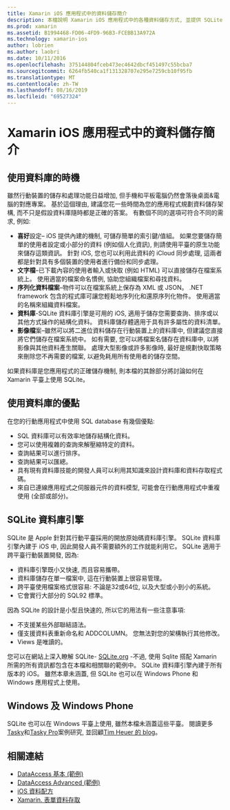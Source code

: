 ```yaml
---
title: Xamarin iOS 應用程式中的資料儲存簡介
description: 本檔說明 Xamarin iOS 應用程式中的各種資料儲存方式, 並提供 SQLite 優點的特定資訊。
ms.prod: xamarin
ms.assetid: B1994468-FD06-4FD9-96B3-FCEBB13A972A
ms.technology: xamarin-ios
author: lobrien
ms.author: laobri
ms.date: 10/11/2016
ms.openlocfilehash: 375144804fceb473ec4642dbcf451497c55bcba7
ms.sourcegitcommit: 6264fb540ca1f131328707e295e7259cb10f95fb
ms.translationtype: MT
ms.contentlocale: zh-TW
ms.lasthandoff: 08/16/2019
ms.locfileid: "69527324"
---
```

# <a name="introduction-to-data-storage-in-xamarinios-apps"></a>Xamarin iOS 應用程式中的資料儲存簡介

## <a name="when-to-use-a-database"></a>使用資料庫的時機

雖然行動裝置的儲存和處理功能日益增加, 但手機和平板電腦仍然會落後桌面&amp;電腦的對應專案。 基於這個理由, 建議您花一些時間為您的應用程式規劃資料儲存架構, 而不只是假設資料庫隨時都是正確的答案。 有數個不同的選項可符合不同的需求, 例如:

- **喜好**設定– iOS 提供內建的機制, 可儲存簡單的索引鍵/值組。 如果您要儲存簡單的使用者設定或小部分的資料 (例如個人化資訊), 則請使用平臺的原生功能來儲存這類資訊。 針對 iOS, 您也可以利用此資料的 iCloud 同步處理, 這兩者都是針對具有多個裝置的使用者進行備份和同步處理。
- **文字檔**–已下載內容的使用者輸入或快取 (例如 HTML) 可以直接儲存在檔案系統上。 使用適當的檔案命名慣例, 協助您組織檔案和尋找資料。
- **序列化資料檔案**–物件可以在檔案系統上保存為 XML 或 JSON。 .NET framework 包含的程式庫可讓您輕鬆地序列化和還原序列化物件。 使用適當的名稱來組織資料檔案。
- **資料庫**-SQLite 資料庫引擎是可用的 iOS, 適用于儲存您需要查詢、排序或以其他方式操作的結構化資料。 資料庫儲存體適用于具有許多屬性的資料清單。
- **影像檔**案–雖然可以將二進位資料儲存在行動裝置上的資料庫中, 但建議您直接將它們儲存在檔案系統中。 如有需要, 您可以將檔案名儲存在資料庫中, 以將影像與其他資料產生關聯。 處理大型影像或許多影像時, 最好是規劃快取策略來刪除您不再需要的檔案, 以避免耗用所有使用者的儲存空間。


如果資料庫是您應用程式的正確儲存機制, 則本檔的其餘部分將討論如何在 Xamarin 平臺上使用 SQLite。

## <a name="advantages-of-using-a-database"></a>使用資料庫的優點

在您的行動應用程式中使用 SQL database 有幾個優點:

- SQL 資料庫可以有效率地儲存結構化資料。
- 您可以使用複雜的查詢來解壓縮特定的資料。
- 查詢結果可以進行排序。
- 查詢結果可以匯總。
- 具有現有資料庫技能的開發人員可以利用其知識來設計資料庫和資料存取程式碼。
- 來自已連線應用程式之伺服器元件的資料模型, 可能會在行動應用程式中重複使用 (全部或部分)。


## <a name="sqlite-database-engine"></a>SQLite 資料庫引擎

SQLite 是 Apple 針對其行動平臺採用的開放原始碼資料庫引擎。 SQLite 資料庫引擎內建于 iOS 中, 因此開發人員不需要額外的工作就能利用它。 SQLite 適用于跨平臺行動裝置開發, 因為:

- 資料庫引擎既小又快速, 而且容易攜帶。
- 資料庫儲存在單一檔案中, 這在行動裝置上很容易管理。
- 跨平臺使用檔案格式很容易: 不論是32或64位, 以及大型或小到小的系統。
- 它會實行大部分的 SQL92 標準。


因為 SQLite 的設計是小型且快速的, 所以它的用法有一些注意事項:

- 不支援某些外部聯結語法。
- 僅支援資料表重新命名和 ADDCOLUMN。 您無法對您的架構執行其他修改。
- Views 是唯讀的。


您可以在網站上深入瞭解 SQLite- [SQLite.org](http://SQLite.org) -不過, 使用 Sqlite 搭配 Xamarin 所需的所有資訊都包含在本檔和相關聯的範例中。 SQLite 資料庫引擎內建于所有版本的 iOS。
雖然本章未涵蓋, 但 SQLite 也可以在 Windows Phone 和 Windows 應用程式上使用。

## <a name="windows-and-windows-phone"></a>Windows 及 Windows Phone

SQLite 也可以在 Windows 平臺上使用, 雖然本檔未涵蓋這些平臺。
閱讀更多[Tasky](~/cross-platform/app-fundamentals/building-cross-platform-applications/case-study-tasky.md)和[Tasky Pro](http://docs.xamarin.com/guides/cross-platform/application_fundamentals/building_cross_platform_applications/case_study%3A_tasky)案例研究, 並回顧[Tim Heuer 的 blog](http://timheuer.com/blog/archive/2012/06/28/seeding-your-metro-style-app-with-sqlite-database.aspx)。



## <a name="related-links"></a>相關連結

- [DataAccess 基本 (範例)](https://github.com/xamarin/mobile-samples/tree/master/DataAccess/Basic)
- [DataAccess Advanced (範例)](https://github.com/xamarin/mobile-samples/tree/master/DataAccess/Advanced)
- [iOS 資料配方](https://github.com/xamarin/recipes/tree/master/Recipes/ios/data/sqlite)
- [Xamarin. 表單資料存取](~/xamarin-forms/data-cloud/data/databases.md)
